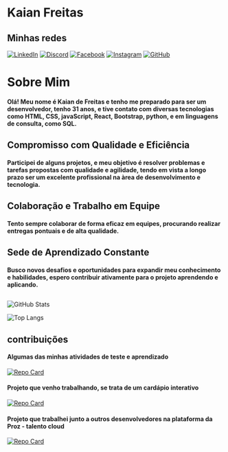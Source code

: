 # Kaian Freitas

## Minhas redes

[![LinkedIn](https://img.shields.io/badge/LinkedIn-0077B5?style=for-the-badge&logo=linkedin&logoColor=white)](https://www.linkedin.com/in/kaian-freitas-2b29b4ba/)  [![Discord](https://img.shields.io/badge/Discord-7289DA?style=for-the-badge&logo=discord&logoColor=white)](https://discord.com/invite/n3UzW6bF) [![Facebook](https://img.shields.io/badge/Facebook-1877F2?style=for-the-badge&logo=facebook&logoColor=white)](https://www.facebook.com/kaian.freitas.5682) [![Instagram](https://img.shields.io/badge/-Instagram-%23E4405F?style=for-the-badge&logo=instagram&logoColor=white)](https://www.instagram.com/kaian.freitas/) 	[![GitHub](https://img.shields.io/badge/GitHub-100000?style=for-the-badge&logo=github&logoColor=white)](https://github.com/KaianFreitas)

# Sobre Mim

#### Olá! Meu nome é Kaian de Freitas e tenho me preparado para ser um desenvolvedor, tenho 31 anos, e tive contato com diversas tecnologias como HTML, CSS, javaScript, React, Bootstrap, python, e em linguagens de consulta, como SQL.


## Compromisso com  Qualidade e Eficiência

#### Participei de alguns projetos, e meu objetivo é resolver problemas e tarefas propostas com qualidade e agilidade, tendo em vista a longo prazo ser um excelente profissional na àrea de desenvolvimento e tecnologia.

## Colaboração e Trabalho em Equipe

#### Tento sempre colaborar de forma eficaz em equipes, procurando realizar entregas pontuais e de alta qualidade.

## Sede de Aprendizado Constante

#### Busco novos desafios e oportunidades para expandir meu conhecimento e habilidades, espero contribuir ativamente para o projeto aprendendo e aplicando.



##

![GitHub Stats](https://github-readme-stats.vercel.app/api?username=KaianFreitas&theme=transparent&bg_color=000&border_color=30A3DC&show_icons=true&icon_color=30A3DC&title_color=008000&text_color=FFF)

![Top Langs](https://github-readme-stats-git-masterrstaa-rickstaa.vercel.app/api/top-langs/?username=KaianFreitas&bg_color=000&border_color=30A3DC&title_color=008000&text_color=FFF) 

## contribuições

#### Algumas das minhas atividades de teste e aprendizado

[![Repo Card](https://github-readme-stats.vercel.app/api/pin/?username=KaianFreitas&repo=teste-e-aprendizado&bg_color=000&border_color=30A3DC&show_icons=true&icon_color=30A3DC&title_color=008000&text_color=FFF)](https://github.com/KaianFreitas/teste-e-aprendizado)

#### Projeto que venho trabalhando, se trata de um cardápio interativo

[![Repo Card](https://github-readme-stats.vercel.app/api/pin/?username=KaianFreitas&repo=projeto-fly&bg_color=000&border_color=30A3DC&show_icons=true&icon_color=30A3DC&title_color=008000&text_color=FFF)](https://github.com/KaianFreitas/projeto-fly)

#### Projeto que trabalhei junto a outros desenvolvedores na plataforma da Proz - talento cloud

[![Repo Card](https://github-readme-stats.vercel.app/api/pin/?username=KaianFreitas&repo=projeto-integrador&bg_color=000&border_color=30A3DC&show_icons=true&icon_color=30A3DC&title_color=008000&text_color=FFF)](https://github.com/KaianFreitas/projeto-integrador)